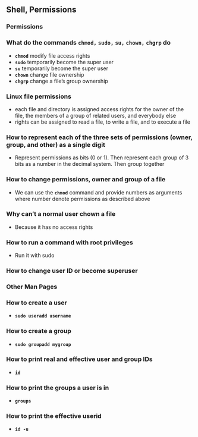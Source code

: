## Shell, Permissions

### **Permissions**
### What do the commands `chmod,` `sudo,` `su,` `chown,` `chgrp` do
- **`chmod`**	modify file access rights
- **`sudo`**		temporarily become the super user
- **`su`**		temporarily become the super user
- **`chown`**	change file ownership
- **`chgrp`**		change a file’s group ownership

### Linux file permissions
- each file and directory is assigned access rights for the owner of the file, the members of a group of related users, and everybody else
- rights can be assigned to read a file, to write a file, and to execute a file

### How to represent each of the three sets of permissions (owner, group, and other) as a single digit
- Represent permissions as bits (0 or 1). Then represent each group of 3 bits as a number in the decimal system. Then group together

### How to change permissions, owner and group of a file
- We can use the **`chmod`** command and provide numbers as arguments where number denote permissions as described above

### Why can’t a normal user chown a file
- Because it has no access rights

### How to run a command with root privileges
- Run it with sudo

### How to change user ID or become superuser

### **Other Man Pages**
### How to create a user
- **`sudo useradd username`**

### How to create a group
- **`sudo groupadd mygroup`**

### How to print real and effective user and group IDs
- **`id`**

### How to print the groups a user is in
- **`groups`**

### How to print the effective userid
- **`id -u`**
